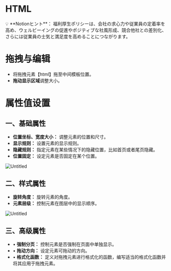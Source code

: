 # HTML

<aside>
💡 **Notionヒント**： 福利厚生ポリシーは、会社の求心力や従業員の定着率を高め、ウェルビーイングの促進やポジティブな社風形成、競合他社との差別化、さらには従業員の士気と満足度を高めることにつながります。

</aside>

# **拖拽与编辑**

- 将拖拽元素【html】拖至中间模板位置。
- **拖动显示区域**调整大小。

# 属性值设置

## 一、基础属性

- **位置坐标、宽度大小：** 调整元素的位置和尺寸。
- **显示规则：** 设置元素的显示规则。
- **隐藏规则：** 指定元素在某些情况下的隐藏位置，比如首页或者尾页隐藏。
- **位置固定：** 设定元素是否固定在某个位置。

![Untitled](https://prod-files-secure.s3.us-west-2.amazonaws.com/b14bcfbe-a00a-44ad-a3d4-42cdb620da36/c55cf238-cb4a-4134-a14d-057a41980fed/Untitled.png)

## 二、样式属性

- **旋转角度：** 旋转元素的角度。
- **元素层级：** 控制元素在图层中的显示顺序。

![Untitled](https://prod-files-secure.s3.us-west-2.amazonaws.com/b14bcfbe-a00a-44ad-a3d4-42cdb620da36/229393e3-d462-487c-9eed-52b67b855b2f/Untitled.png)

## 三、高级属性

- • **强制分页：** 控制元素是否强制在页面中单独显示。
- • **拖动方向：** 设定元素可拖动的方向。
- • **格式化函数：** 定义对拖拽元素进行格式化的函数，编写适当的格式化函数并将其应用于拖拽元素。